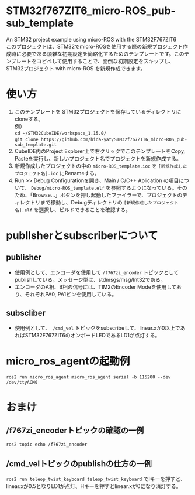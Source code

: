 # STM32f767ZIT6_micro-ROS_pub-sub_template
 An STM32 project example using micro-ROS with the STM32F767ZIT6  
このプロジェクトは、STM32でmicro-ROSを使用する際の新規プロジェクト作成時に必要である煩雑な初期設定を簡略化するためのテンプレートです。このテンプレートをコピペして使用することで、面倒な初期設定をスキップし、STM32プロジェクト with micro-ROS を新規作成できます。

# 使い方
1. このテンプレートを STM32プロジェクトを保存しているディレクトリにcloneする。  
   例）  
   `` cd ~/STM32CubeIDE/workspace_1.15.0/ ``  
   `` git clone https://github.com/hida-yat/STM32f767ZIT6_micro-ROS_pub-sub_template.git ``
2. CubeIDE内のProject Explorer上で右クリックでこのテンプレートをCopy, Pasteを実行し、新しいプロジェクト名でプロジェクトを新規作成する。
3. 新規作成したプロジェクトの中の ``micro-ROS_template.ioc`` を ``[新規作成したプロジェクト名].ioc`` にRenameする。
4. Run >> Debug Configurationを開き、Main / C/C++ Aplication の項目について、 ``Debug/micro-ROS_template.elf`` を参照するようになっている。そのため、「Browse…」ボタンを押し起動したファイラーで、プロジェクトのディレクトリまで移動し、Debugディレクトリの ``[新規作成したプロジェクト名].elf`` を選択し、ビルドできることを確認する。

#  publlsherとsubscriberについて
## publisher
* 使用例として、エンコーダを使用して ``/f767zi_encoder`` トピックとしてpublishしている。メッセージ型は、stdmsgs/msg/Int32である。
* エンコーダのA相、B相の信号には、TIM2のEncoder Modeを使用しており、それぞれPA0, PA1ピンを使用している。

## subscliber
* 使用例として、　``/cmd_vel`` トピックをsubscribeして、linear.xが0以上であればSTM32F767ZIT6のオンボードLEDであるLD1が点灯する。

# micro_ros_agentの起動例
 ``ros2 run micro_ros_agent micro_ros_agent serial -b 115200 --dev /dev/ttyACM0`` 

# おまけ
## /f767zi_encoderトピックの確認の一例
 ``ros2 topic echo /f767zi_encoder`` 
## /cmd_velトピックのpublishの仕方の一例
 ``ros2 run teleop_twist_keyboard teleop_twist_keyboard`` でIキーを押すと、linear.xが0.5となりLD1が点灯、Hキーを押すとlinear.xが0になり消灯する。
